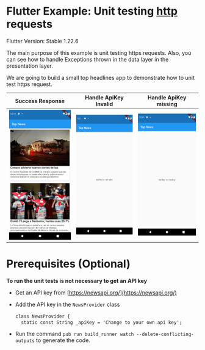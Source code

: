 # Flutter Example: Unit testing [http](https://pub.dev/packages/http) requests

Flutter Version: Stable 1.22.6

The main purpose of this example is unit testing https requests. Also, you can see how to handle Exceptions thrown in
the data layer in the presentation layer.

We are going to build a small top headlines app to demonstrate how to unit test https request.

| Success Response | Handle ApiKey Invalid | Handle ApiKey missing |
| ---------------- | --------------------- | --------------------- |
| ![Image 1](https://github.com/Yayo-Arellano/example_http_unit_test/blob/master/images/Image%201.png?raw=true) |![Image 2](https://github.com/Yayo-Arellano/example_http_unit_test/blob/master/images/Image%202.png?raw=true) |![Image 3](https://github.com/Yayo-Arellano/example_http_unit_test/blob/master/images/Image%203.png?raw=true) |

# Prerequisites (Optional)

**To run the unit tests is not necessary to get an API key**

- Get an API key from [https://newsapi.org/](https://newsapi.org/)
- Add the API key in the `NewsProvider` class

  ````
  class NewsProvider {
    static const String _apiKey = 'Change to your own api key';
  ````

- Run the command `pub run build_runner watch --delete-conflicting-outputs` to generate the code. 
